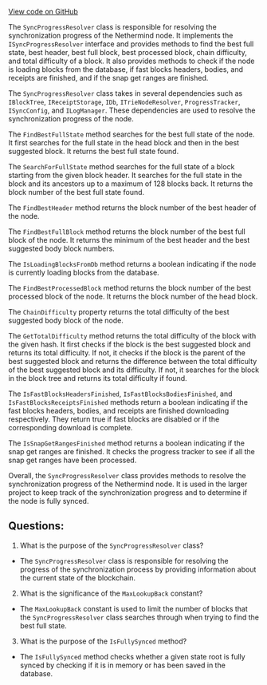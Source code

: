 [View code on GitHub](https://github.com/nethermindeth/nethermind/Nethermind.Synchronization/ParallelSync/SyncProgressResolver.cs)

The `SyncProgressResolver` class is responsible for resolving the synchronization progress of the Nethermind node. It implements the `ISyncProgressResolver` interface and provides methods to find the best full state, best header, best full block, best processed block, chain difficulty, and total difficulty of a block. It also provides methods to check if the node is loading blocks from the database, if fast blocks headers, bodies, and receipts are finished, and if the snap get ranges are finished.

The `SyncProgressResolver` class takes in several dependencies such as `IBlockTree`, `IReceiptStorage`, `IDb`, `ITrieNodeResolver`, `ProgressTracker`, `ISyncConfig`, and `ILogManager`. These dependencies are used to resolve the synchronization progress of the node.

The `FindBestFullState` method searches for the best full state of the node. It first searches for the full state in the head block and then in the best suggested block. It returns the best full state found.

The `SearchForFullState` method searches for the full state of a block starting from the given block header. It searches for the full state in the block and its ancestors up to a maximum of 128 blocks back. It returns the block number of the best full state found.

The `FindBestHeader` method returns the block number of the best header of the node.

The `FindBestFullBlock` method returns the block number of the best full block of the node. It returns the minimum of the best header and the best suggested body block numbers.

The `IsLoadingBlocksFromDb` method returns a boolean indicating if the node is currently loading blocks from the database.

The `FindBestProcessedBlock` method returns the block number of the best processed block of the node. It returns the block number of the head block.

The `ChainDifficulty` property returns the total difficulty of the best suggested body block of the node.

The `GetTotalDifficulty` method returns the total difficulty of the block with the given hash. It first checks if the block is the best suggested block and returns its total difficulty. If not, it checks if the block is the parent of the best suggested block and returns the difference between the total difficulty of the best suggested block and its difficulty. If not, it searches for the block in the block tree and returns its total difficulty if found.

The `IsFastBlocksHeadersFinished`, `IsFastBlocksBodiesFinished`, and `IsFastBlocksReceiptsFinished` methods return a boolean indicating if the fast blocks headers, bodies, and receipts are finished downloading respectively. They return true if fast blocks are disabled or if the corresponding download is complete.

The `IsSnapGetRangesFinished` method returns a boolean indicating if the snap get ranges are finished. It checks the progress tracker to see if all the snap get ranges have been processed.

Overall, the `SyncProgressResolver` class provides methods to resolve the synchronization progress of the Nethermind node. It is used in the larger project to keep track of the synchronization progress and to determine if the node is fully synced.
## Questions: 
 1. What is the purpose of the `SyncProgressResolver` class?
- The `SyncProgressResolver` class is responsible for resolving the progress of the synchronization process by providing information about the current state of the blockchain.

2. What is the significance of the `MaxLookupBack` constant?
- The `MaxLookupBack` constant is used to limit the number of blocks that the `SyncProgressResolver` class searches through when trying to find the best full state.

3. What is the purpose of the `IsFullySynced` method?
- The `IsFullySynced` method checks whether a given state root is fully synced by checking if it is in memory or has been saved in the database.